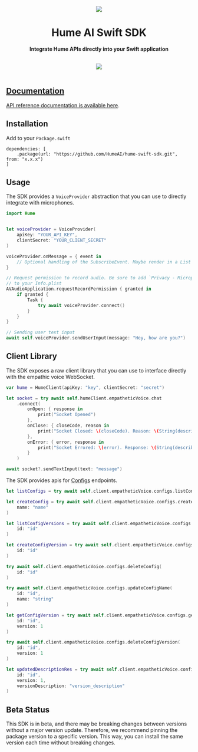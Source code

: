 <div align="center">
  <img src="https://storage.googleapis.com/hume-public-logos/hume/hume-banner.png">
  <h1>Hume AI Swift SDK</h1>

  <p>
    <strong>Integrate Hume APIs directly into your Swift application</strong>
  </p>

  <br>
  <div>
    <a href="https://buildwithfern.com/"><img src="https://img.shields.io/badge/%F0%9F%8C%BF-SDK%20generated%20by%20Fern-brightgreen">     
  </div>
  <br>
</div>

## Documentation

API reference documentation is available [here](https://dev.hume.ai/reference/).

## Installation

Add to your `Package.swift`

```
dependencies: [
    .package(url: "https://github.com/HumeAI/hume-swift-sdk.git", from: "x.x.x")
]
```

## Usage

The SDK provides a `VoiceProvider` abstraction that you can use to directly integrate
with microphones. 

```swift
import Hume


let voiceProvider = VoiceProvider(
    apiKey: "YOUR_API_KEY",
    clientSecret: "YOUR_CLIENT_SECRET"
)

voiceProvider.onMessage = { event in
    // Optional handling of the SubscribeEvent. Maybe render in a List
}

// Request permission to record audio. Be sure to add `Privacy - Microphone Usage Description`
// to your Info.plist
AVAudioApplication.requestRecordPermission { granted in
    if granted {
        Task {
            try await voiceProvider.connect()
        }
    }   
}

// Sending user text input
await self.voiceProvider.sendUserInput(message: "Hey, how are you?")
```

## Client Library

The SDK exposes a raw client library that you can use to interface directly with the 
empathic voice WebSocket. 

```swift
var hume = HumeClient(apiKey: "key", clientSecret: "secret")

let socket = try await self.humeClient.empatheticVoice.chat
    .connect(
        onOpen: { response in
            print("Socket Opened")
        },
        onClose: { closeCode, reason in
            print("Socket Closed: \(closeCode). Reason: \(String(describing: reason))")
        },
        onError: { error, response in
            print("Socket Errored: \(error). Response: \(String(describing: response))")
        }
    )

await socket?.sendTextInput(text: "message")
```

The SDK provides apis for [Configs]("https://dev.hume.ai/reference/empathic-voice-interface-evi/configs") endpoints.

```swift
let listConfigs = try await self.client.empatheticVoice.configs.listConfigs()

let createConfig = try await self.client.empatheticVoice.configs.createConfig(
    name: "name"
)

let listConfigVersions = try await self.client.empatheticVoice.configs.listConfigVersions(
    id: "id"
)

let createConfigVersion = try await self.client.empatheticVoice.configs.createConfigVersion(
    id: "id"
)

try await self.client.empatheticVoice.configs.deleteConfig(
    id: "id"
)

try await self.client.empatheticVoice.configs.updateConfigName(
    id: "id", 
    name: "string"
)

let getConfigVersion = try await self.client.empatheticVoice.configs.getConfigVersion(
    id: "id", 
    version: 1
)

try await self.client.empatheticVoice.configs.deleteConfigVersion(
    id: "id", 
    version: 1
)

let updatedDescriptionRes = try await self.client.empatheticVoice.configs.updateConfigDescription(
    id: "id", 
    version: 1, 
    versionDescription: "version_description"
)
```

## Beta Status
This SDK is in beta, and there may be breaking changes between versions without a major 
version update. Therefore, we recommend pinning the package version to a specific version. 
This way, you can install the same version each time without breaking changes.
